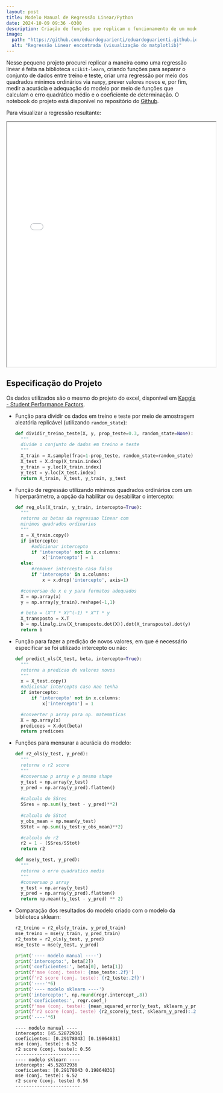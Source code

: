 ```yaml
---
layout: post
title: Modelo Manual de Regressão Linear/Python
date: 2024-10-09 09:36 -0300
description: Criação de funções que replicam o funcionamento de um modelo de regressão linear do scikit-learn
image:
  path: "https://github.com/eduardoguarienti/eduardoguarienti.github.io/blob/main/assets/matplotlib.png?raw=true"
  alt: "Regressão Linear encontrada (visualização do matplotlib)"
---
```


Nesse pequeno projeto procurei replicar a maneira como uma regressão linear é feita na biblioteca `scikit-learn`, criando funções para separar o conjunto de dados entre treino e teste, criar uma regressão por meio dos quadrados mínimos ordinários via `numpy`, prever valores novos e, por fim, medir a acurácia e adequação do modelo por meio de funções que calculam o erro quadrático médio e o coeficiente de determinação. O notebook do projeto está disponível no repositório do [Github](https://github.com/eduardoguarienti/outros/tree/main).

Para visualizar a regressão resultante:

<iframe src="/assets/plotly_3d_graph.html" width="110%" height="650px"></iframe>

<h2> Especificação do Projeto </h2>

Os dados utilizados são o mesmo do projeto do excel, disponível em [Kaggle - Student Performance Factors](https://www.kaggle.com/datasets/lainguyn123/student-performance-factors).

- Função para dividir os dados em treino e teste por meio de amostragem aleatória replicável (utilizando `random_state`):
  ```python
  def dividir_treino_teste(X, y, prop_teste=0.3, random_state=None):
    """
    divide o conjunto de dados em treino e teste
    """
    X_train = X.sample(frac=1-prop_teste, random_state=random_state)
    X_test = X.drop(X_train.index)
    y_train = y.loc[X_train.index]
    y_test = y.loc[X_test.index]
    return X_train, X_test, y_train, y_test
  ```
- Função de regressão utilizando mínimos quadrados ordinários com um hiperparâmetro, a opção da habilitar ou desabilitar o intercepto:
  ```python
  def reg_ols(X_train, y_train, intercepto=True):
    """
    retorna os betas da regressao linear com
    minimos quadrados ordinarios
    """
    x = X_train.copy()
    if intercepto:
        #adicionar intercepto
        if 'intercepto' not in x.columns:
            x['intercepto'] = 1
    else:
        #remover intercepto caso falso
        if 'intercepto' in x.columns:
            x = x.drop('intercepto', axis=1)

    #conversao de x e y para formatos adequados
    X = np.array(x)
    y = np.array(y_train).reshape(-1,1)

    # beta = (X^T * X)^(-1) * X^T * y
    X_transposto = X.T
    b = np.linalg.inv(X_transposto.dot(X)).dot(X_transposto).dot(y)
    return b
  ```
- Função para fazer a predição de novos valores, em que é necessário especificar se foi utilizado intercepto ou não:
  ```python
  def predict_ols(X_test, beta, intercepto=True):
    """
    retorna a predicao de valores novos
    """
    x = X_test.copy()
    #adicionar intercepto caso nao tenha
    if intercepto:
        if 'intercepto' not in x.columns:
            x['intercepto'] = 1

    #converter p array para op. matematicas
    X = np.array(x)
    predicoes = X.dot(beta)
    return predicoes
  ```
- Funções para mensurar a acurácia do modelo:
  ```python
  def r2_ols(y_test, y_pred):
    """
    retorna o r2 score
    """
    #conversao p array e p mesmo shape
    y_test = np.array(y_test)
    y_pred = np.array(y_pred).flatten()
    
    #calculo do SSres
    SSres = np.sum((y_test - y_pred)**2)
    
    #calculo do SStot
    y_obs_mean = np.mean(y_test)
    SStot = np.sum((y_test-y_obs_mean)**2)

    #calculo do r2
    r2 = 1 - (SSres/SStot)
    return r2

  def mse(y_test, y_pred):
    """
    retorna o erro quadratico medio
    """
    #conversao p array
    y_test = np.array(y_test)
    y_pred = np.array(y_pred).flatten()
    return np.mean((y_test - y_pred) ** 2)
  ```
- Comparação dos resultados do modelo criado com o modelo da biblioteca sklearn:
  ```python
  r2_treino = r2_ols(y_train, y_pred_train)
  mse_treino = mse(y_train, y_pred_train)
  r2_teste = r2_ols(y_test, y_pred)
  mse_teste = mse(y_test, y_pred)

  print('---- modelo manual ----')
  print('intercepto:', beta[2])
  print('coeficientes:', beta[0], beta[1])
  print(f'mse (conj. teste): {mse_teste:.2f}')
  print(f'r2 score (conj. teste): {r2_teste:.2f}')
  print('----'*6)
  print('---- modelo sklearn ----')
  print('intercepto:', np.round(regr.intercept_,8))
  print('coeficientes:', regr.coef_)
  print(f'mse (conj. teste): {mean_squared_error(y_test, sklearn_y_pred):.2f}')
  print(f'r2 score (conj. teste) {r2_score(y_test, sklearn_y_pred):.2f}')
  print('----'*6)
  ```
  ```
  ---- modelo manual ----
  intercepto: [45.52872936]
  coeficientes: [0.29178043] [0.19864831]
  mse (conj. teste): 6.52
  r2 score (conj. teste): 0.56
  ------------------------
  ---- modelo sklearn ----
  intercepto: 45.52872936
  coeficientes: [0.29178043 0.19864831]
  mse (conj. teste): 6.52
  r2 score (conj. teste) 0.56
  ------------------------
  ```
